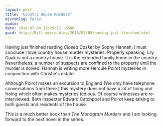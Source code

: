 ```yaml
---
layout: post
title: "Country House Murders"
microblog: false
audio: 
date: 2018-07-04 20:29:11 -0500
guid: http://Rill.micro.blog/2018/07/05/having-just-finished.html
---
```

Having just finished reading *Closed Casket* by Sophy Hannah, I must conclude I love country house murder mysteries. Properly speaking, Lily Oaak is not a country house. It is the extended family home in the country. Nevertheless, a number of suspects are confined to the property until the murder is solved. Hannah is writing more Hercule Poirot mysteries in conjunction with Christie's estate. 

Although Poirot makes an excursion to England (We only have telephone conversations from there.) this mystery does not have a lot of toing and froing which often makes mysteries tedious. Of course witnesses are re-interviewed. Both Inspector Edward Catchpool and Poirot keep talking to both guests and residents of the house.

This is a much better book than *The Monogram Murders* and I am looking forward to the next novel in the series.
